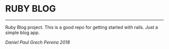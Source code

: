 # RUBY BLOG
---

Ruby Blog project.  This is a good repo for getting started with rails.  Just a simple blog app.

_*Daniel Paul Grech Pereira 2018*_
